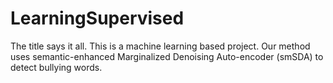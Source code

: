 # LearningSupervised
The title says it all. This is a machine learning based project. Our method uses semantic-enhanced Marginalized Denoising Auto-encoder (smSDA)  to detect bullying words.
